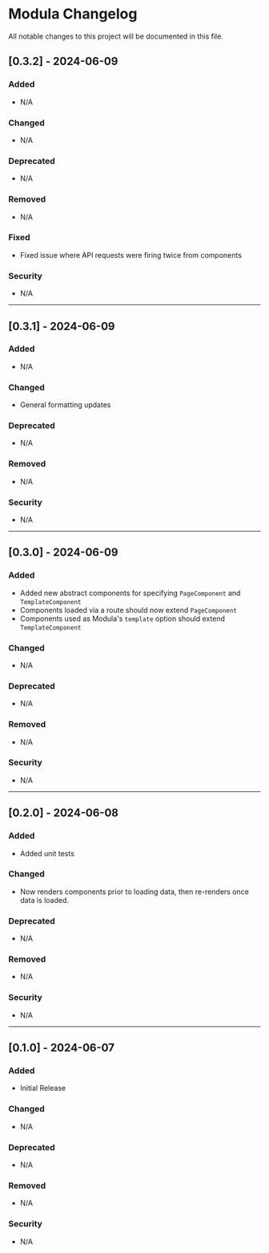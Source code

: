 # Modula Changelog

All notable changes to this project will be documented in this file.

## [0.3.2] - 2024-06-09
### Added
- N/A

### Changed
- N/A

### Deprecated
- N/A

### Removed
- N/A

### Fixed
- Fixed issue where API requests were firing twice from components

### Security
- N/A

---

## [0.3.1] - 2024-06-09
### Added
- N/A

### Changed
- General formatting updates

### Deprecated
- N/A

### Removed
- N/A

### Security
- N/A

---

## [0.3.0] - 2024-06-09
### Added
- Added new abstract components for specifying `PageComponent` and `TemplateComponent`
- Components loaded via a route should now extend `PageComponent`
- Components used as Modula's `template` option should extend `TemplateComponent`

### Changed
- N/A

### Deprecated
- N/A

### Removed
- N/A

### Security
- N/A

---

## [0.2.0] - 2024-06-08
### Added
- Added unit tests

### Changed
- Now renders components prior to loading data, then re-renders once data is loaded.

### Deprecated
- N/A

### Removed
- N/A

### Security
- N/A

---

## [0.1.0] - 2024-06-07
### Added
- Initial Release

### Changed
- N/A

### Deprecated
- N/A

### Removed
- N/A

### Security
- N/A